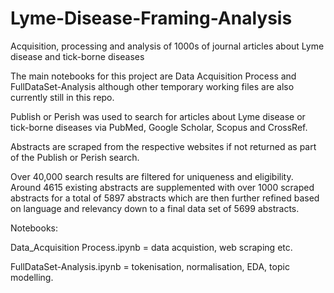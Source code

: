 # Lyme-Disease-Framing-Analysis
 Acquisition, processing and analysis of 1000s of journal articles about Lyme disease and tick-borne diseases

The main notebooks for this project are Data Acquisition Process and FullDataSet-Analysis although other temporary working files are also currently still in this repo.

Publish or Perish was used to search for articles about Lyme disease or tick-borne diseases via PubMed, Google Scholar, Scopus and CrossRef.

Abstracts are scraped from the respective websites if not returned as part of the Publish or Perish search.

Over 40,000 search results are filtered for uniqueness and eligibility. Around 4615 existing abstracts are supplemented with over 1000 scraped abstracts for a total of 5897 abstracts which are then further refined based on language and relevancy down to a final data set of 5699 abstracts.

Notebooks:

Data_Acquisition Process.ipynb = data acquistion, web scraping etc.

FullDataSet-Analysis.ipynb = tokenisation, normalisation, EDA, topic modelling.
